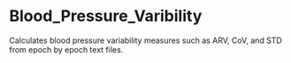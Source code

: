 # Blood_Pressure_Varibility
Calculates blood pressure variability measures such as ARV, CoV, and STD from epoch by epoch text files.
